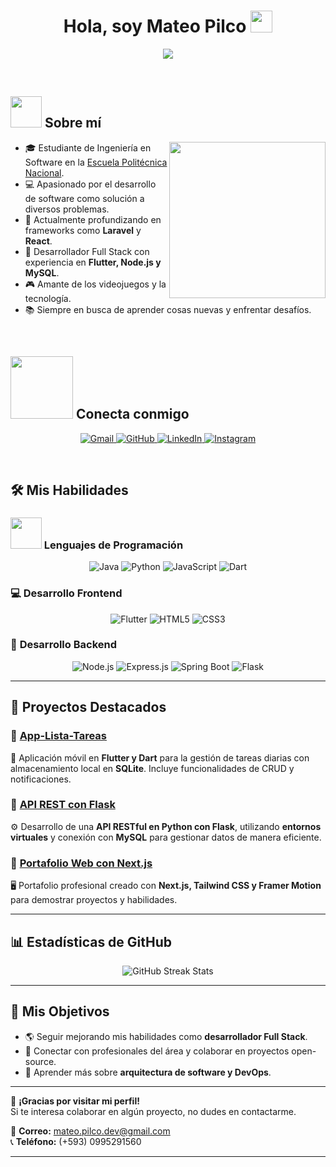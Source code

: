 <h1 align="center">Hola, soy Mateo Pilco <img src="https://media.giphy.com/media/hvRJCLFzcasrR4ia7z/giphy.gif" width="35"></h1>
<p align="center">
  <a href="https://github.com/DenverCoder1/readme-typing-svg">
    <img src="https://readme-typing-svg.herokuapp.com?font=Time+New+Roman&color=%23C8BE25&size=25&center=true&vCenter=true&width=600&height=100&lines=Ingeniero+de+Software+en+formación;Desarrollador+Full+Stack;Apasionado+por+la+tecnología+y+el+aprendizaje+continuo">
  </a>
</p>

<br>

## <img src="https://github.com/7oSkaaa/7oSkaaa/blob/main/Images/about_me.gif?raw=true" width="50px"> Sobre mí

<img align="right" src="https://github.com/7oSkaaa/7oSkaaa/blob/main/Images/Right_Side.gif?raw=true" width="250px">

- 🎓 Estudiante de Ingeniería en Software en la [Escuela Politécnica Nacional](https://www.epn.edu.ec).
- 💻 Apasionado por el desarrollo de software como solución a diversos problemas.
- 🌱 Actualmente profundizando en frameworks como **Laravel** y **React**.
- 📱 Desarrollador Full Stack con experiencia en **Flutter, Node.js y MySQL**.
- 🎮 Amante de los videojuegos y la tecnología.
- 📚 Siempre en busca de aprender cosas nuevas y enfrentar desafíos.

<br>

## <img src="https://github.com/7oSkaaa/7oSkaaa/blob/main/Images/Connect-with-me.gif?raw=true" width="100px"> Conecta conmigo

<p align="center">
  <a href="mailto:sebasdelpm@gmail.com">
    <img src="https://img.shields.io/badge/Gmail-D14836?style=plastic&logo=gmail&logoColor=white" alt="Gmail">
  </a>
  <a href="https://github.com/SebasPM15">
    <img src="https://img.shields.io/badge/GitHub-181717?style=plastic&logo=github&logoColor=white" alt="GitHub">
  </a>
  <a href="https://www.linkedin.com/in/mateo-pilco-1703611a9/">
    <img src="https://img.shields.io/badge/LinkedIn-0A66C2?style=plastic&logo=linkedin&logoColor=white" alt="LinkedIn">
  </a>
  <a href="https://www.instagram.com/mateo_pilco/">
    <img src="https://img.shields.io/badge/Instagram-E4405F?style=plastic&logo=instagram&logoColor=white" alt="Instagram">
  </a>
</p>

<br>

## 🛠️ Mis Habilidades

### <img src="https://github.com/7oSkaaa/7oSkaaa/blob/main/Images/Programming_Languages.gif?raw=true" width="50px"> Lenguajes de Programación

<p align="center">
  <img src="https://img.shields.io/badge/Java-007396?style=plastic&logo=java&logoColor=white" alt="Java">
  <img src="https://img.shields.io/badge/Python-3776AB?style=plastic&logo=python&logoColor=white" alt="Python">
  <img src="https://img.shields.io/badge/JavaScript-F7DF1E?style=plastic&logo=javascript&logoColor=black" alt="JavaScript">
  <img src="https://img.shields.io/badge/Dart-0175C2?style=plastic&logo=dart&logoColor=white" alt="Dart">
</p>

### 💻 **Desarrollo Frontend**
<p align="center">
  <img src="https://img.shields.io/badge/Flutter-02569B?style=plastic&logo=flutter&logoColor=white" alt="Flutter">
  <img src="https://img.shields.io/badge/HTML5-E34F26?style=plastic&logo=html5&logoColor=white" alt="HTML5">
  <img src="https://img.shields.io/badge/CSS3-1572B6?style=plastic&logo=css3&logoColor=white" alt="CSS3">
</p>

### 🔧 **Desarrollo Backend**
<p align="center">
  <img src="https://img.shields.io/badge/Node.js-339933?style=plastic&logo=nodedotjs&logoColor=white" alt="Node.js">
  <img src="https://img.shields.io/badge/Express.js-000000?style=plastic&logo=express&logoColor=white" alt="Express.js">
  <img src="https://img.shields.io/badge/Spring%20Boot-6DB33F?style=plastic&logo=springboot&logoColor=white" alt="Spring Boot">
  <img src="https://img.shields.io/badge/Flask-000000?style=plastic&logo=flask&logoColor=white" alt="Flask">
</p>

---

## 📂 **Proyectos Destacados**

### 📌 [App-Lista-Tareas](https://github.com/SebasPM15/App-Lista-Tareas)
📱 Aplicación móvil en **Flutter y Dart** para la gestión de tareas diarias con almacenamiento local en **SQLite**. Incluye funcionalidades de CRUD y notificaciones.

### 📌 [API REST con Flask](https://github.com/SebasPM15/Flask-API)
⚙️ Desarrollo de una **API RESTful en Python con Flask**, utilizando **entornos virtuales** y conexión con **MySQL** para gestionar datos de manera eficiente.

### 📌 [Portafolio Web con Next.js](https://github.com/SebasPM15/Portfolio)
🖥️ Portafolio profesional creado con **Next.js, Tailwind CSS y Framer Motion** para demostrar proyectos y habilidades.

---

## 📊 **Estadísticas de GitHub**
<p align="center">
  <img src="https://github-readme-streak-stats.herokuapp.com/?user=SebasPM15&theme=tokyonight" alt="GitHub Streak Stats">
</p>

---

## 🚀 **Mis Objetivos**
- 🌎 Seguir mejorando mis habilidades como **desarrollador Full Stack**.
- 🤝 Conectar con profesionales del área y colaborar en proyectos open-source.
- 📖 Aprender más sobre **arquitectura de software y DevOps**.

---

📌 **¡Gracias por visitar mi perfil!**  
Si te interesa colaborar en algún proyecto, no dudes en contactarme.  

📧 **Correo:** [mateo.pilco.dev@gmail.com](mailto:mateo.pilco.dev@gmail.com)  
📞 **Teléfono:** (+593) 0995291560  

---
